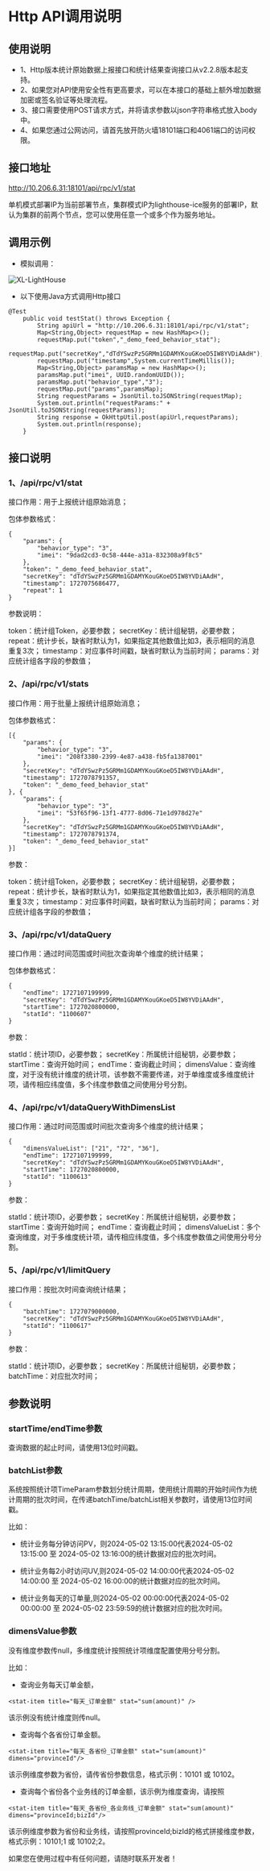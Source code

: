 # Http API调用说明

## 使用说明

+ 1、Http版本统计原始数据上报接口和统计结果查询接口从v2.2.8版本起支持。
+ 2、如果您对API使用安全性有更高要求，可以在本接口的基础上额外增加数据加密或签名验证等处理流程。
+ 3、接口需要使用POST请求方式，并将请求参数以json字符串格式放入body中。
+ 4、如果您通过公网访问，请首先放开防火墙18101端口和4061端口的访问权限。

## 接口地址

http://10.206.6.31:18101/api/rpc/v1/stat

单机模式部署IP为当前部署节点，集群模式IP为lighthouse-ice服务的部署IP，默认为集群的前两个节点，您可以使用任意一个或多个作为服务地址。

## 调用示例

+ 模拟调用：

![XL-LightHouse](https://lighthousedp-1300542249.cos.ap-nanjing.myqcloud.com/screenshot_v2/41.jpg)

+ 以下使用Java方式调用Http接口
```
@Test
    public void testStat() throws Exception {
        String apiUrl = "http://10.206.6.31:18101/api/rpc/v1/stat";
        Map<String,Object> requestMap = new HashMap<>();
        requestMap.put("token","_demo_feed_behavior_stat");
        requestMap.put("secretKey","dTdYSwzPz5GRMm1GDAMYKouGKoeD5IW8YVDiAAdH");
        requestMap.put("timestamp",System.currentTimeMillis());
        Map<String,Object> paramsMap = new HashMap<>();
        paramsMap.put("imei", UUID.randomUUID());
        paramsMap.put("behavior_type","3");
        requestMap.put("params",paramsMap);
        String requestParams = JsonUtil.toJSONString(requestMap);
        System.out.println("requestParams:" + JsonUtil.toJSONString(requestParams));
        String response = OkHttpUtil.post(apiUrl,requestParams);
        System.out.println(response);
    }
```

## 接口说明

### 1、/api/rpc/v1/stat

接口作用：用于上报统计组原始消息；

包体参数格式：
```
{
	"params": {
		"behavior_type": "3",
		"imei": "9dad2cd3-0c58-444e-a31a-832308a9f8c5"
	},
	"token": "_demo_feed_behavior_stat",
	"secretKey": "dTdYSwzPz5GRMm1GDAMYKouGKoeD5IW8YVDiAAdH",
	"timestamp": 1727075686477,
	"repeat": 1
}
```
参数说明：

token：统计组Token，必要参数；
secretKey：统计组秘钥，必要参数；
repeat：统计步长，缺省时默认为1，如果指定其他数值比如3，表示相同的消息重复3次；
timestamp：对应事件时间戳，缺省时默认为当前时间；
params：对应统计组各字段的参数值；

### 2、/api/rpc/v1/stats
接口作用：用于批量上报统计组原始消息；

包体参数格式：
```
[{
	"params": {
		"behavior_type": "3",
		"imei": "208f3380-2399-4e87-a438-fb5fa1387001"
	},
	"secretKey": "dTdYSwzPz5GRMm1GDAMYKouGKoeD5IW8YVDiAAdH",
	"timestamp": 1727078791357,
	"token": "_demo_feed_behavior_stat"
}, {
	"params": {
		"behavior_type": "3",
		"imei": "53f65f96-13f1-4777-8d06-71e1d978d27e"
	},
	"secretKey": "dTdYSwzPz5GRMm1GDAMYKouGKoeD5IW8YVDiAAdH",
	"timestamp": 1727078791374,
	"token": "_demo_feed_behavior_stat"
}]
```

参数：

token：统计组Token，必要参数；
secretKey：统计组秘钥，必要参数；
repeat：统计步长，缺省时默认为1，如果指定其他数值比如3，表示相同的消息重复3次；
timestamp：对应事件时间戳，缺省时默认为当前时间；
params：对应统计组各字段的参数值；

### 3、/api/rpc/v1/dataQuery

接口作用：通过时间范围或时间批次查询单个维度的统计结果；

包体参数格式：
```
{
	"endTime": 1727107199999,
	"secretKey": "dTdYSwzPz5GRMm1GDAMYKouGKoeD5IW8YVDiAAdH",
	"startTime": 1727020800000,
	"statId": "1100607"
}
```
参数：

statId：统计项ID，必要参数；
secretKey：所属统计组秘钥，必要参数；
startTime：查询开始时间；
endTime：查询截止时间；
dimensValue：查询维度，对于没有统计维度的统计项，该参数不需要传递，对于单维度或多维度统计项，请传相应纬度值，多个纬度参数值之间使用分号分割。

### 4、/api/rpc/v1/dataQueryWithDimensList
接口作用：通过时间范围或时间批次查询多个维度的统计结果；
```
{
	"dimensValueList": ["21", "72", "36"],
	"endTime": 1727107199999,
	"secretKey": "dTdYSwzPz5GRMm1GDAMYKouGKoeD5IW8YVDiAAdH",
	"startTime": 1727020800000,
	"statId": "1100613"
}
```

参数：

statId：统计项ID，必要参数；
secretKey：所属统计组秘钥，必要参数；
startTime：查询开始时间；
endTime：查询截止时间；
dimensValueList：多个查询维度，对于多维度统计项，请传相应纬度值，多个纬度参数值之间使用分号分割。

### 5、/api/rpc/v1/limitQuery
接口作用：按批次时间查询统计结果；

```
{
	"batchTime": 1727079000000,
	"secretKey": "dTdYSwzPz5GRMm1GDAMYKouGKoeD5IW8YVDiAAdH",
	"statId": "1100617"
}
```
参数：

statId：统计项ID，必要参数；
secretKey：所属统计组秘钥，必要参数；
batchTime：对应批次时间；


## 参数说明

### startTime/endTime参数
查询数据的起止时间，请使用13位时间戳。

### batchList参数

系统按照统计项TimeParam参数划分统计周期，使用统计周期的开始时间作为统计周期的批次时间，在传递batchTime/batchList相关参数时，请使用13位时间戳。

比如：

+ 统计业务每分钟访问PV，则2024-05-02 13:15:00代表2024-05-02 13:15:00 至 2024-05-02 13:16:00的统计数据对应的批次时间。

+ 统计业务每2小时访问UV,则2024-05-02 14:00:00代表2024-05-02 14:00:00 至 2024-05-02 16:00:00的统计数据对应的批次时间。

+ 统计业务每天的订单量,则2024-05-02 00:00:00代表2024-05-02 00:00:00 至 2024-05-02 23:59:59的统计数据对应的批次时间。

### dimensValue参数

没有维度参数传null，多维度统计按照统计项维度配置使用分号分割。

比如：
+ 查询业务每天订单金额，

```
<stat-item title="每天_订单金额" stat="sum(amount)" />
```

该示例没有统计维度则传null。


+ 查询每个各省份订单金额。

```
<stat-item title="每天_各省份_订单金额" stat="sum(amount)" dimens="provinceId"/>
```
该示例维度参数为省份，请传省份参数信息，格式示例：10101 或 10102。

+ 查询每个省份各个业务线的订单金额，该示例为维度查询，请按照

```
<stat-item title="每天_各省份_各业务线_订单金额" stat="sum(amount)" dimens="provinceId;bizId"/>
```

该示例维度参数为省份和业务线，请按照provinceId;bizId的格式拼接维度参数，格式示例：10101;1  或 10102;2。


如果您在使用过程中有任何问题，请随时联系开发者！